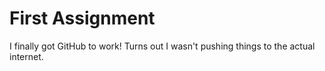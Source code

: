 # First Assignment
I finally got GitHub to work! Turns out I wasn't pushing things to the actual internet. 